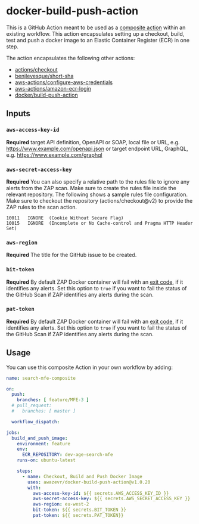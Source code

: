 # docker-build-push-action
This is a GitHub Action meant to be used as a [composite action](https://docs.github.com/en/actions/creating-actions/creating-a-composite-action) within an existing workflow. This action encapsulates setting up a checkout, build, test and push a docker image to an Elastic Container Register (ECR) in one step. 

The action encapsulates the following other actions:

- [actions/checkout](https://github.com/actions/checkout)
- [benjlevesque/short-sha](https://github.com/benjlevesque/short-sha)
- [aws-actions/configure-aws-credentials](https://github.com/aws-actions/configure-aws-credentials)
- [aws-actions/amazon-ecr-login](https://github.com/aws-actions/amazon-ecr-login)
- [docker/build-push-action](https://github.com/docker/build-push-action)



## Inputs

### `aws-access-key-id`

**Required** target API definition, OpenAPI or SOAP, local file or URL, e.g. https://www.example.com/openapi.json
or target endpoint URL, GraphQL, e.g. https://www.example.com/graphql

### `aws-secret-access-key`

**Required** You can also specify a relative path to the rules file to ignore any alerts from the ZAP scan. Make sure to create
the rules file inside the relevant repository. The following shows a sample rules file configuration.
Make sure to checkout the repository (actions/checkout@v2) to provide the ZAP rules to the scan action.

```tsv
10011	IGNORE	(Cookie Without Secure Flag)
10015	IGNORE	(Incomplete or No Cache-control and Pragma HTTP Header Set)
```

### `aws-region`

**Required** The title for the GitHub issue to be created.


### `bit-token`

**Required** By default ZAP Docker container will fail with an [exit code](https://github.com/zaproxy/zaproxy/blob/7abbd57f6894c2abf4f1ed00fb95e99c34ef2e28/docker/zap-api-scan.py#L35),
if it identifies any alerts. Set this option to `true` if you want to fail the status of the GitHub Scan if ZAP identifies any alerts during the scan.

### `pat-token`

**Required** By default ZAP Docker container will fail with an [exit code](https://github.com/zaproxy/zaproxy/blob/7abbd57f6894c2abf4f1ed00fb95e99c34ef2e28/docker/zap-api-scan.py#L35),
if it identifies any alerts. Set this option to `true` if you want to fail the status of the GitHub Scan if ZAP identifies any alerts during the scan.




## Usage
You can use this composite Action in your own workflow by adding:

```yml
name: search-mfe-composite

on:
  push:
    branches: [ feature/MFE-3 ]
  # pull_request:
  #   branches: [ master ]

  workflow_dispatch:

jobs:
  build_and_push_image:
    environment: feature
    env:
      ECR_REPOSITORY: dev-age-search-mfe
    runs-on: ubuntu-latest

    steps:
      - name: Checkout, Build and Push Docker Image
        uses: awazevr/docker-build-push-action@v1.0.20
        with:
          aws-access-key-id: ${{ secrets.AWS_ACCESS_KEY_ID }}
          aws-secret-access-key: ${{ secrets.AWS_SECRET_ACCESS_KEY }}
          aws-region: eu-west-2
          bit-token: ${{ secrets.BIT_TOKEN }}
          pat-token: ${{ secrets.PAT_TOKEN}}

```


